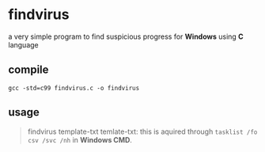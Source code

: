 # findvirus
a very simple program to find suspicious progress for **Windows** using **C** language
##  compile
   `gcc -std=c99 findvirus.c -o findvirus`
##  usage
> findvirus template-txt
> temlate-txt: this is aquired through `tasklist /fo csv /svc /nh` in **Windows CMD**.
